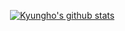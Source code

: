​					  	[![Kyungho's github stats](https://github-readme-stats.vercel.app/api?username=zoomspeed)](https://github.com/anuraghazra/github-readme-stats)

